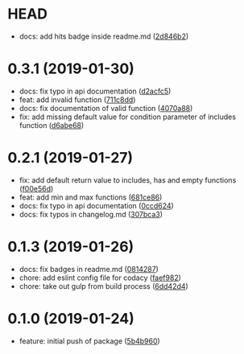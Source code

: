 # HEAD

- docs: add hits badge inside readme.md ([2d846b2](https://github.com/b8kkyn/paramoia/commit/2d846b2))

# 0.3.1 (2019-01-30)

- docs: fix typo in api documentation ([d2acfc5](https://github.com/b8kkyn/paramoia/commit/d2acfc5))
- feat: add invalid function ([711c8dd](https://github.com/b8kkyn/paramoia/commit/711c8dd))
- docs: fix documentation of valid function ([4070a88](https://github.com/b8kkyn/paramoia/commit/4070a88))
- fix: add missing default value for condition parameter of includes function ([d6abe68](https://github.com/b8kkyn/paramoia/commit/d6abe68))

# 0.2.1 (2019-01-27)

- fix: add default return value to includes, has and empty functions ([f00e56d](https://github.com/b8kkyn/paramoia/commit/f00e56d))
- feat: add min and max functions ([681ce86](https://github.com/b8kkyn/paramoia/commit/681ce86))
- docs: fix typo in api documentation ([0ccd624](https://github.com/b8kkyn/paramoia/commit/0ccd624))
- docs: fix typos in changelog.md ([307bca3](https://github.com/b8kkyn/paramoia/commit/307bca3))

# 0.1.3 (2019-01-26)

- docs: fix badges in readme.md ([0814287](https://github.com/b8kkyn/paramoia/commit/0814287))
- chore: add eslint config file for codacy ([faef982](https://github.com/b8kkyn/paramoia/commit/faef982))
- chore: take out gulp from build process ([6dd42d4](https://github.com/b8kkyn/paramoia/commit/6dd42d4))

# 0.1.0 (2019-01-24)

- feature: initial push of package ([5b4b960](https://github.com/b8kkyn/paramoia/commit/5b4b960))
